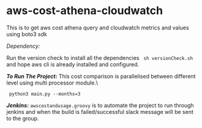 # aws-cost-athena-cloudwatch
This is to get aws cost athena query and cloudwatch metrics and values using boto3 sdk

*Dependency:*

Run the version check to install all the dependencies ``` sh versionCheck.sh```  and hope aws cli is already installed and configured.

***To Run The Project:***
This cost comparison is parallelised between different level using multi processor module.\

``` python3 main.py --months=3```


***Jenkins:***
```awscostandusage.groovy``` is to automate the project to run through jenkins and when the build is failed/successful slack message will be sent to the group. 
